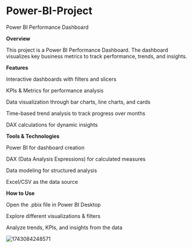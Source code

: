 # Power-BI-Project
Power BI Performance Dashboard

**Overview**

This project is a Power BI Performance Dashboard. The dashboard visualizes key business metrics to track performance, trends, and insights.


**Features**

Interactive dashboards with filters and slicers

KPIs & Metrics for performance analysis

Data visualization through bar charts, line charts, and cards

Time-based trend analysis to track progress over months

DAX calculations for dynamic insights


**Tools & Technologies**

Power BI for dashboard creation

DAX (Data Analysis Expressions) for calculated measures

Data modeling for structured analysis

Excel/CSV as the data source


**How to Use**

Open the .pbix file in Power BI Desktop

Explore different visualizations & filters

Analyze trends, KPIs, and insights from the data



![1743084248571](https://github.com/user-attachments/assets/a61ae989-75a6-4f93-b584-9fe48df39f47)

